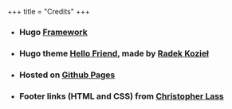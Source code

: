 +++
title = "Credits"
+++



- ### Hugo [Framework](https://gohugo.io/)
- ### Hugo theme [Hello Friend](https://github.com/panr/hugo-theme-hello-friend), made by [Radek Kozieł](https://github.com/panr)
- ### Hosted on [Github Pages](https://pages.github.com/)
- ### Footer links (HTML and CSS) from [Christopher Lass](https://arubacao.com/)


